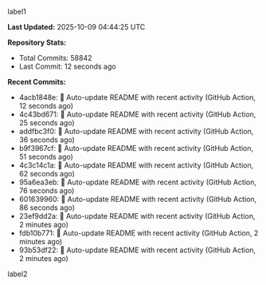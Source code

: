 
label1 
<!-- ACTIVITY_START -->
**Last Updated:** 2025-10-09 04:44:25 UTC

**Repository Stats:**
- Total Commits: 58842
- Last Commit: 12 seconds ago

**Recent Commits:**
- 4acb1848e: 🤖 Auto-update README with recent activity (GitHub Action, 12 seconds ago)
- 4c43bd671: 🤖 Auto-update README with recent activity (GitHub Action, 25 seconds ago)
- addfbc3f0: 🤖 Auto-update README with recent activity (GitHub Action, 36 seconds ago)
- b9f3967cf: 🤖 Auto-update README with recent activity (GitHub Action, 51 seconds ago)
- 4c3c14c1a: 🤖 Auto-update README with recent activity (GitHub Action, 62 seconds ago)
- 95a6ea3eb: 🤖 Auto-update README with recent activity (GitHub Action, 76 seconds ago)
- 601639960: 🤖 Auto-update README with recent activity (GitHub Action, 86 seconds ago)
- 23ef9dd2a: 🤖 Auto-update README with recent activity (GitHub Action, 2 minutes ago)
- fdb10b771: 🤖 Auto-update README with recent activity (GitHub Action, 2 minutes ago)
- 93b53df22: 🤖 Auto-update README with recent activity (GitHub Action, 2 minutes ago)
<!-- ACTIVITY_END -->

label2
